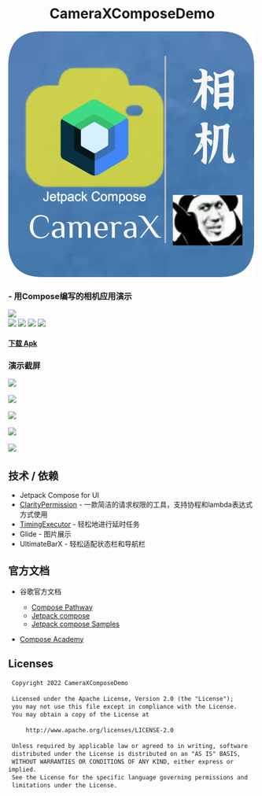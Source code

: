 <h1 align="center">CameraXComposeDemo</h1>

![](https://github.com/ldh-star/CameraXComposeDemo/raw/master/app/src/main/res/mipmap-xxxhdpi/icon.png)


###    - 用Compose编写的相机应用演示

![](https://api.bintray.com/packages/li-xiaojun/jrepo/xpopup/images/download.svg)  
![](https://img.shields.io/badge/author-ldh-brightgreen.svg) ![](https://img.shields.io/badge/jetpack-compose-green.svg) ![](https://img.shields.io/badge/minSdkVersion-21-orange.svg) ![](https://img.shields.io/hexpm/l/plug.svg)

#### [下载 Apk](https://github.com/ldh-star/CameraXComposeDemo/raw/master/app/release/app-release.apk)

### 演示截屏



![](https://github.com/ldh-star/CameraXComposeDemo/raw/master/screenshots/ezgif-1-4cee7c853a.gif)

![](https://github.com/ldh-star/CameraXComposeDemo/raw/master/screenshots/ezgif-1-5e8dfb72cf.gif)

![](https://github.com/ldh-star/CameraXComposeDemo/raw/master/screenshots/ezgif-1-750c28513b.gif)

![](https://github.com/ldh-star/CameraXComposeDemo/raw/master/screenshots/ezgif-1-999cd8d8f0.gif)

![](https://github.com/ldh-star/CameraXComposeDemo/raw/master/screenshots/ezgif-1-df87077512.gif)

## 技术 / 依赖
- Jetpack Compose for UI
- [ClarityPermission](https://github.com/ldh-star/ClarityPermission)  - 一款简洁的请求权限的工具，支持协程和lambda表达式方式使用
- [TimingExecutor](https://github.com/ldh-star/TimingExecutor) - 轻松地进行延时任务
- Glide - 图片展示
- UltimateBarX - 轻松适配状态栏和导航栏

## 官方文档
- 谷歌官方文档
  - [Compose Pathway](https://developer.android.com/courses/pathways/compose)
  - [Jetpack compose](https://developer.android.com/jetpack/compose)
  - [Jetpack compose Samples](https://github.com/android/compose-samples)

- [Compose Academy ](https://compose.academy/)

## Licenses

```
 Copyright 2022 CameraXComposeDemo

 Licensed under the Apache License, Version 2.0 (the "License");
 you may not use this file except in compliance with the License.
 You may obtain a copy of the License at

     http://www.apache.org/licenses/LICENSE-2.0

 Unless required by applicable law or agreed to in writing, software
 distributed under the License is distributed on an "AS IS" BASIS,
 WITHOUT WARRANTIES OR CONDITIONS OF ANY KIND, either express or implied.
 See the License for the specific language governing permissions and
 limitations under the License.
```